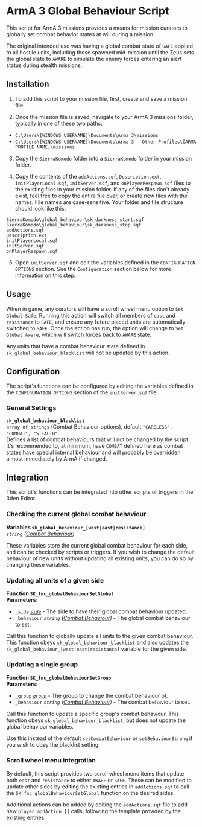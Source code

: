 # ArmA 3 Global Behaviour Script

This script for ArmA 3 missions provides a means for mission curators to globally set combat behavior states at will during a mission.

The original intended use was having a global combat state of `SAFE` applied to all hostile units, including those spawned mid-mission until the Zeus sets the global state to `AWARE` to simulate the enemy forces entering an alert status during stealth missions.


## Installation

1. To add this script to your mission file, first, create and save a mission file.

2. Once the mission file is saved, navigate to your ArmA 3 missions folder, typically in one of these two paths:

- `C:\Users\[WINDOWS USERNAME]\Documents\Arma 3\missions`
- `C:\Users\[WINDOWS USERNAME]\Documents\Arma 3 - Other Profiles\[ARMA PROFILE NAME]\missions`

3. Copy the `SierraKomodo` folder into a `SierraKomodo` folder in your mission folder.

4. Copy the contents of the `addActions.sqf`, `Description.ext`, `initPlayerLocal.sqf`, `initServer.sqf`, and `onPlayerRespawn.sqf` files to the existing files in your mission folder. If any of the files don't already exist, feel free to copy the entire file over, or create new files with the names. File names are case-sensitive. Your folder and file structure should look like this:

```
SierraKomodo\global_behaviour\sk_darkness_start.sqf
SierraKomodo\global_behaviour\sk_darkness_stop.sqf
addActions.sqf
Description.ext
initPlayerLocal.sqf
initServer.sqf
onPlayerRespawn.sqf
```

5. Open `initServer.sqf` and edit the variables defined in the `CONFIGURATION OPTIONS` section. See the `Configuration` section below for more information on this step.


## Usage

When in game, any curators will have a scroll wheel menu option to `Set Global Safe`. Running this action will switch all members of `east` and `resistance` to `SAFE`, and ensure any future placed units are automatically switched to `SAFE`. Once the action has run, the option will change to `Set Global Aware`, which will switch forces back to `AWARE` state.

Any units that have a combat behaviour state defined in `sk_global_behaviour_blacklist` will not be updated by this action.


## Configuration

The script's functions can be configured by editing the variables defined in the `CONFIGURATION OPTIONS` section of the `initServer.sqf` file.

### General Settings

**`sk_global_behaviour_blacklist`**\
`array of strings` (Combat Behaviour options), default `"CARELESS", "COMBAT", "STEALTH"`.\
Defines a list of combat behaviours that will not be changed by the script. It's recommended to, at minimum, have `COMBAT` defined here as combat states have special internal behaviour and will probably be overridden almost immediately by ArmA if changed.


## Integration

This script's functions can be integrated into other scripts or triggers in the 3den Editor.

### Checking the current global combat behaviour
**Variables `sk_global_behaviour_[west|east|resistance]`**\
*`string` ([Combat Behaviour](https://community.bistudio.com/wiki/setCombatBehaviour))*

These variables store the current global combat behaviour for each side, and can be checked by scripts or triggers. If you wish to change the default behaviour of new units without updating all existing units, you can do so by changing these variables.

### Updating all units of a given side
**Function `SK_fnc_globalBehaviourSetGlobal`**\
**Parameters:**
- `_side` *[`side`](https://community.bistudio.com/wiki/side)* - The side to have their global combat behaviour updated.
- `_behaviour` *`string` ([Combat Behaviour](https://community.bistudio.com/wiki/setCombatBehaviour))* - The global combat behaviour to set.

Call this function to globally update all units to the given combat behaviour. This function obeys `sk_global_behaviour_blacklist` and also updates the `sk_global_behaviour_[west|east|resistance]` variable for the given side.

### Updating a single group
**Function `SK_fnc_globalBehaviourSetGroup`**\
**Parameters:**
- `_group` *[`group`](https://community.bistudio.com/wiki/group)* - The group to change the combat behaviour of.
- `_behaviour` *`string` ([Combat Behaviour](https://community.bistudio.com/wiki/setCombatBehaviour))* - The combat behaviour to set.

Call this function to update a specific group's combat behaviour. This function obeys `sk_global_behaviour_blacklist`, but does not update the global behaviour variables.

Use this instead of the default `setCombatBehaviour` or `setBehaviourStrong` if you wish to obey the blacklist setting.

### Scroll wheel menu integration
By default, this script provides two scroll wheel menu items that update both `east` and `resistance` to either `AWARE` or `SAFE`. These can be modified to update other sides by editing the existing entries in `addActions.sqf` to call the `SK_fnc_globalBehaviourSetGlobal` function on the desired sides.

Additional actions can be added by editing the `addActions.sqf` file to add new `player addAction []` calls, following the template provided by the existing entries.
